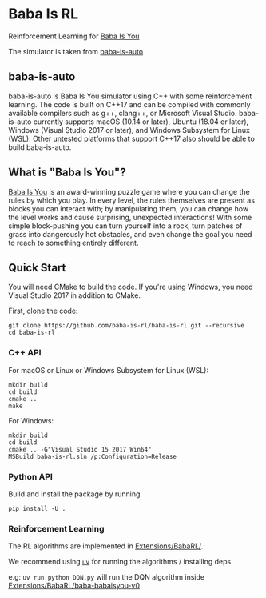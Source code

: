 # Baba Is RL

Reinforcement Learning for [Baba Is You](https://store.steampowered.com/app/736260/Baba_Is_You/)

The simulator is taken from [baba-is-auto](https://github.com/utilForever/baba-is-auto/)

## baba-is-auto
baba-is-auto is Baba Is You simulator using C++ with some reinforcement learning. The code is built on C++17 and can be compiled with commonly available compilers such as g++, clang++, or Microsoft Visual Studio. baba-is-auto currently supports macOS (10.14 or later), Ubuntu (18.04 or later), Windows (Visual Studio 2017 or later), and Windows Subsystem for Linux (WSL). Other untested platforms that support C++17 also should be able to build baba-is-auto.

## What is "Baba Is You"?

[Baba Is You](https://hempuli.com/baba/) is an award-winning puzzle game where you can change the rules by which you play. In every level, the rules themselves are present as blocks you can interact with; by manipulating them, you can change how the level works and cause surprising, unexpected interactions! With some simple block-pushing you can turn yourself into a rock, turn patches of grass into dangerously hot obstacles, and even change the goal you need to reach to something entirely different.

## Quick Start
You will need CMake to build the code. If you're using Windows, you need Visual Studio 2017 in addition to CMake.

First, clone the code:
```
git clone https://github.com/baba-is-rl/baba-is-rl.git --recursive
cd baba-is-rl
```

### C++ API

For macOS or Linux or Windows Subsystem for Linux (WSL):

```
mkdir build
cd build
cmake ..
make
```

For Windows:

```
mkdir build
cd build
cmake .. -G"Visual Studio 15 2017 Win64"
MSBuild baba-is-rl.sln /p:Configuration=Release
```

### Python API

Build and install the package by running

```
pip install -U .
```

### Reinforcement Learning
The RL algorithms are implemented in [Extensions/BabaRL/](./Extensions/BabaRL).

We recommend using [`uv`](https://github.com/astral-sh/uv)  for running the algorithms / installing deps.

e.g: `uv run python DQN.py` will run the DQN algorithm inside [Extensions/BabaRL/baba-babaisyou-v0](./Extensions/BabaRL/baba-babaisyou-v0)
